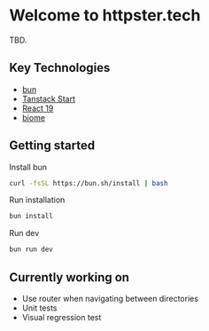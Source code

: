 # Welcome to httpster.tech

TBD.

## Key Technologies

- [bun](https://bun.sh/)
- [Tanstack Start](https://tanstack.com/start/latest)
- [React 19](https://react.dev/)
- [biome](https://biomejs.dev/)

## Getting started

Install bun 

```bash
curl -fsSL https://bun.sh/install | bash
```

Run installation
```bash
bun install
```

Run dev
```bash
bun run dev
```

## Currently working on
- Use router when navigating between directories
- Unit tests
- Visual regression test